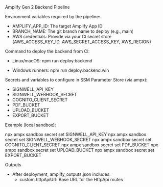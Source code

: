 Amplify Gen 2 Backend Pipeline

Environment variables required by the pipeline:

- AMPLIFY_APP_ID: The target Amplify App ID
- BRANCH_NAME: The git branch name to deploy (e.g., main)
- AWS credentials: Provide via your CI secret store (AWS_ACCESS_KEY_ID, AWS_SECRET_ACCESS_KEY, AWS_REGION)

Command to deploy the backend from CI:

- Linux/macOS:
  npm run deploy:backend

- Windows runners:
  npm run deploy:backend:win

Secrets and variables to configure in SSM Parameter Store (via ampx):

- SIGNWELL_API_KEY
- SIGNWELL_WEBHOOK_SECRET
- COGNITO_CLIENT_SECRET
- PDF_BUCKET
- UPLOAD_BUCKET
- EXPORT_BUCKET

Example (local sandbox):

  npx ampx sandbox secret set SIGNWELL_API_KEY
  npx ampx sandbox secret set SIGNWELL_WEBHOOK_SECRET
  npx ampx sandbox secret set COGNITO_CLIENT_SECRET
  npx ampx sandbox secret set PDF_BUCKET
  npx ampx sandbox secret set UPLOAD_BUCKET
  npx ampx sandbox secret set EXPORT_BUCKET

Outputs

- After deployment, amplify_outputs.json includes:
  - custom.httpApiUrl: Base URL for the HttpApi routes

